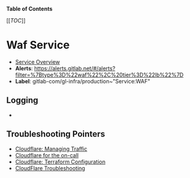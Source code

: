 <!-- MARKER: do not edit this section directly. Edit services/service-catalog.yml then run scripts/generate-docs -->

**Table of Contents**

[[_TOC_]]

#  Waf Service
* [Service Overview](https://dashboards.gitlab.net/d/waf-main)
* **Alerts**: https://alerts.gitlab.net/#/alerts?filter=%7Btype%3D%22waf%22%2C%20tier%3D%22lb%22%7D
* **Label**: gitlab-com/gl-infra/production~"Service:WAF"

## Logging

* []()

## Troubleshooting Pointers

* [Cloudflare: Managing Traffic](../cloudflare/managing-traffic.md)
* [Cloudflare for the on-call](../cloudflare/oncall.md)
* [Cloudflare: Terraform Configuration](../cloudflare/terraform.md)
* [CloudFlare Troubleshooting](../cloudflare/troubleshooting.md)
<!-- END_MARKER -->


<!-- ## Summary -->

<!-- ## Architecture -->

<!-- ## Performance -->

<!-- ## Scalability -->

<!-- ## Availability -->

<!-- ## Durability -->

<!-- ## Security/Compliance -->

<!-- ## Monitoring/Alerting -->

<!-- ## Links to further Documentation -->
